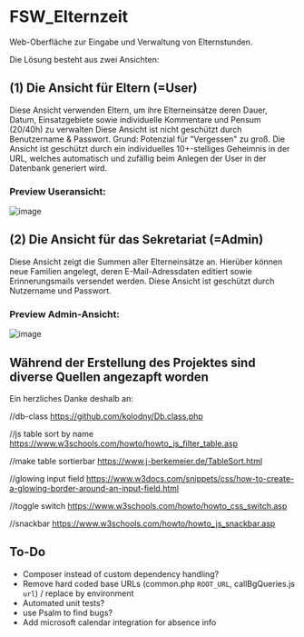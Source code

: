 # FSW_Elternzeit

Web-Oberfläche zur Eingabe und Verwaltung von Elternstunden.

Die Lösung besteht aus zwei Ansichten: 

## (1) Die Ansicht für Eltern (=User)
Diese Ansicht verwenden Eltern, um ihre Elterneinsätze deren Dauer, Datum, Einsatzgebiete sowie individuelle Kommentare und Pensum (20/40h) zu verwalten
Diese Ansicht ist nicht geschützt durch Benutzername & Passwort. Grund: Potenzial für "Vergessen" zu groß.
Die Ansicht ist geschützt durch ein individuelles 10+-stelliges Geheimnis in der URL, welches automatisch und zufällig beim Anlegen der User in der Datenbank generiert wird.

### Preview Useransicht:
![image](https://user-images.githubusercontent.com/11231051/153276649-2a6ddbae-3401-4799-bc02-dce046ed34ba.png)


## (2) Die Ansicht für das Sekretariat (=Admin)
Diese Ansicht zeigt die Summen aller Elterneinsätze an. Hierüber können neue Familien angelegt, deren E-Mail-Adressdaten editiert sowie Erinnerungsmails versendet werden.
Diese Ansicht ist geschützt durch Nutzername und Passwort.

### Preview Admin-Ansicht:
![image](https://user-images.githubusercontent.com/11231051/153259416-2b4a007b-7439-41a7-8956-1c5b066b6087.png)


## Während der Erstellung des Projektes sind diverse Quellen angezapft worden
Ein herzliches Danke deshalb an:

//db-class
https://github.com/kolodny/Db.class.php

//js table sort by name
https://www.w3schools.com/howto/howto_js_filter_table.asp

//make table sortierbar
https://www.j-berkemeier.de/TableSort.html

//glowing input field
https://www.w3docs.com/snippets/css/how-to-create-a-glowing-border-around-an-input-field.html

//toggle switch
https://www.w3schools.com/howto/howto_css_switch.asp

//snackbar
https://www.w3schools.com/howto/howto_js_snackbar.asp

## To-Do

- Composer instead of custom dependency handling?
- Remove hard coded base URLs (common.php `ROOT_URL`, callBgQueries.js `url`) / replace by environment
- Automated unit tests?
- use Psalm to find bugs?
- Add microsoft calendar integration for absence info
